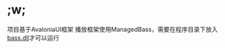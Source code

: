 # ;w;
项目基于AvaloniaUI框架
播放框架使用ManagedBass，需要在程序目录下放入[bass.dll](https://www.un4seen.com/files/bass24.zip 'bass.zip')才可以运行
